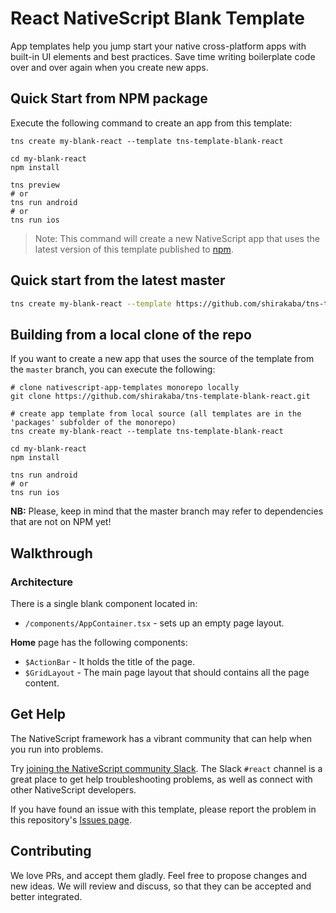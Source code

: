 # React NativeScript Blank Template

App templates help you jump start your native cross-platform apps with built-in UI elements and best practices. Save time writing boilerplate code over and over again when you create new apps.

## Quick Start from NPM package
Execute the following command to create an app from this template:

```
tns create my-blank-react --template tns-template-blank-react

cd my-blank-react
npm install

tns preview
# or
tns run android
# or
tns run ios
```

> Note: This command will create a new NativeScript app that uses the latest version of this template published to [npm](https://www.npmjs.com/package/tns-template-blank-react).

## Quick start from the latest master

```sh
tns create my-blank-react --template https://github.com/shirakaba/tns-template-blank-react/tarball/master
```

## Building from a local clone of the repo

If you want to create a new app that uses the source of the template from the `master` branch, you can execute the following:

```
# clone nativescript-app-templates monorepo locally
git clone https://github.com/shirakaba/tns-template-blank-react.git

# create app template from local source (all templates are in the 'packages' subfolder of the monorepo)
tns create my-blank-react --template tns-template-blank-react

cd my-blank-react
npm install

tns run android
# or
tns run ios
```

**NB:** Please, keep in mind that the master branch may refer to dependencies that are not on NPM yet!

## Walkthrough

### Architecture
There is a single blank component located in:
- `/components/AppContainer.tsx` - sets up an empty page layout.

**Home** page has the following components:
- `$ActionBar` - It holds the title of the page.
- `$GridLayout` - The main page layout that should contains all the page content.

## Get Help
The NativeScript framework has a vibrant community that can help when you run into problems.

Try [joining the NativeScript community Slack](https://app.slack.com/client/T0L97VCSY/). The Slack `#react` channel is a great place to get help troubleshooting problems, as well as connect with other NativeScript developers.

If you have found an issue with this template, please report the problem in this repository's [Issues page](https://github.com/shirakaba/tns-template-blank-react/issues).

## Contributing

We love PRs, and accept them gladly. Feel free to propose changes and new ideas. We will review and discuss, so that they can be accepted and better integrated.
